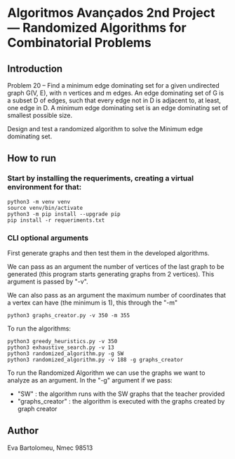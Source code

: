 # Algoritmos Avançados 2nd Project — Randomized Algorithms for Combinatorial Problems

## Introduction

Problem 20 – Find a minimum edge dominating set for a given undirected graph G(V, E), with n vertices and m edges. An edge dominating set of G is a subset D of edges, such that every edge not in D is adjacent to, at least, one edge in D. A minimum edge dominating set is an edge dominating set of smallest possible size.

Design and test a randomized algorithm to solve the Minimum edge dominating set.

## How to run

### Start by installing the requeriments, creating a virtual environment for that:
```
python3 -m venv venv
source venv/bin/activate
python3 -m pip install --upgrade pip
pip install -r requeriments.txt
```

### CLI optional arguments 

First generate graphs and then test them in the developed algorithms.

We can pass as an argument the number of vertices of the last graph to be generated (this program starts generating graphs from 2 vertices). This argument is passed by "-v".

We can also pass as an argument the maximum number of coordinates that a vertex can have (the minimum is 1), this through the "-m"
```
python3 graphs_creator.py -v 350 -m 355
```

To run the algorithms:
```
python3 greedy_heuristics.py -v 350
python3 exhaustive_search.py -v 13
python3 randomized_algorithm.py -g SW
python3 randomized_algorithm.py -v 188 -g graphs_creator
```

To run the Randomized Algorithm we can use the graphs we want to analyze as an argument.
In the "-g" argument if we pass:
* "SW" : the algorithm runs with the SW graphs that the teacher provided
* "graphs_creator" : the algorithm is executed with the graphs created by graph creator

## Author
Eva Bartolomeu, Nmec 98513
